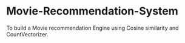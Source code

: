 # Movie-Recommendation-System
To build a Movie recommendation Engine using Cosine similarity and CountVectorizer.
